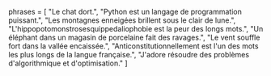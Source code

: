 phrases = [
    "Le chat dort.",
    "Python est un langage de programmation puissant.",
    "Les montagnes enneigées brillent sous le clair de lune.",
    "L'hippopotomonstrosesquippedaliophobie est la peur des longs mots.",
    "Un éléphant dans un magasin de porcelaine fait des ravages.",
    "Le vent souffle fort dans la vallée encaissée.",
    "Anticonstitutionnellement est l'un des mots les plus longs de la langue française.",
    "J'adore résoudre des problèmes d'algorithmique et d'optimisation."
]
